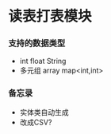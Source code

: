 # 读表打表模块

### 支持的数据类型
- int float String
- 多元组 array<int> map<int,int>

### 备忘录

- 实体类自动生成
- 改成CSV? 